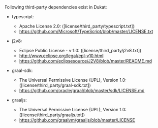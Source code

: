 Following third-party dependencies exist in Dukat:

* typescript:
    * Apache License 2.0: ([license/third_party/typescript.txt])
    * https://github.com/Microsoft/TypeScript/blob/master/LICENSE.txt
    
* j2v8:
    * Eclipse Public License - v 1.0: ([license/third_party/j2v8.txt])
    * http://www.eclipse.org/legal/epl-v10.html
    * https://github.com/eclipsesource/J2V8/blob/master/README.md
    
* graal-sdk:
    * The Universal Permissive License (UPL), Version 1.0: ([license/third_party/graal-sdk.txt])
    * https://github.com/oracle/graal/blob/master/sdk/LICENSE.md
    
* graaljs:
    * The Universal Permissive License (UPL), Version 1.0: ([license/third_party/graaljs.txt])
    * https://github.com/graalvm/graaljs/blob/master/LICENSE    
    
    
            
